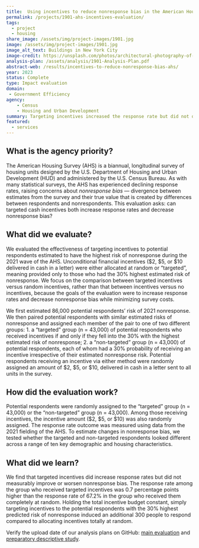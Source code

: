 ```yaml
---
title:  Using incentives to reduce nonresponse bias in the American Housing Survey
permalink: /projects/1901-ahs-incentives-evaluation/
tags: 
  - project
  - housing
share_image: /assets/img/project-images/1901.jpg
image: /assets/img/project-images/1901.jpg
image_alt_text: Buildings in New York City
image-credit: https://unsplash.com/photos/architectural-photography-of-building-epJoNR_4feM
analysis-plan: /assets/analysis/1901-Analysis-Plan.pdf
abstract-web: /results/incentives-to-reduce-nonresponse-bias-ahs/
year: 2023
status: Complete
type: Impact evaluation
domain:
 - Government Efficiency
agency:
    - Census
    - Housing and Urban Development
summary: Targeting incentives increased the response rate but did not decrease nonresponse bias
featured: 
  - services
---
```


## What is the agency priority? 
The American Housing Survey (AHS) is a biannual, longitudinal survey of housing units designed by the U.S. Department of Housing and Urban Development (HUD) and administered by the U.S. Census Bureau. As with many statistical surveys, the AHS has experienced declining response rates, raising concerns about _nonresponse bias_ — divergence between estimates from the survey and their true value that is created by differences between respondents and nonrespondents. This evaluation asks: can targeted cash incentives both increase response rates and decrease nonresponse bias?

## What did we evaluate?
We evaluated the effectiveness of targeting incentives to potential respondents estimated to have the highest risk of nonresponse during the 2021 wave of the AHS. Unconditional financial incentives ($2, $5, or $10 delivered in cash in a letter) were either allocated at random or “targeted”, meaning provided only to those who had the 30% highest estimated risk of nonresponse. We focus on the comparison between targeted incentives versus random incentives, rather than that between incentives versus no incentives, because the goals of the evaluation were to increase response rates and decrease nonresponse bias while minimizing survey costs.

We first estimated 86,000 potential respondents’ risk of 2021 nonresponse. We then paired potential respondents with similar estimated risks of nonresponse and assigned each member of the pair to one of two different groups: 1. a “targeted” group (n = 43,000) of potential respondents who received incentives if and only if they fell into the 30% with the highest estimated risk of nonresponse; 2. a “non-targeted” group (n = 43,000) of potential respondents, each of whom had a 30% probability of receiving an incentive irrespective of their estimated nonresponse risk. Potential respondents receiving an incentive via either method were randomly assigned an amount of $2, $5, or $10, delivered in cash in a letter sent to all units in the survey. 

## How did the evaluation work?
Potential respondents were randomly assigned to the “targeted” group (n = 43,000) or the “non-targeted” group (n = 43,000). Among those receiving incentives, the incentive amount ($2, $5, or $10) was also randomly assigned. The response rate outcome was measured using data from the 2021 fielding of the AHS. To estimate changes in nonresponse bias, we tested whether the targeted and non-targeted respondents looked different across a range of ten key demographic and housing characteristics.

## What did we learn?
We find that targeted incentives did increase response rates but did not measurably improve or worsen nonresponse bias. The response rate among the group who received targeted incentives was 0.7 percentage points higher than the response rate of 67.2% in the group who received them completely at random. Holding the total incentive budget constant, simply targeting incentives to the potential respondents with the 30% highest predicted risk of nonresponse induced an additional 300 people to respond compared to allocating incentives totally at random. 

Verify the upload date of our analysis plans on GitHub: <a class="usa-link usa-link--external" href="https://github.com/gsa-oes/office-of-evaluation-sciences/commits/master/assets/analysis/1901-Analysis-Plan.pdf">main evaluation</a> and <a class="usa-link usa-link--external" href="https://github.com/gsa-oes/office-of-evaluation-sciences/commits/master/assets/analysis/1901-NRBAnalysisPlan.pdf">preparatory descriptive study</a>.
